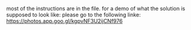 most of the instructions are in the file.
for a demo of what the solution is supposed to look like: please go to the following linke: https://photos.app.goo.gl/kgpvNF3U2ijCNf976
